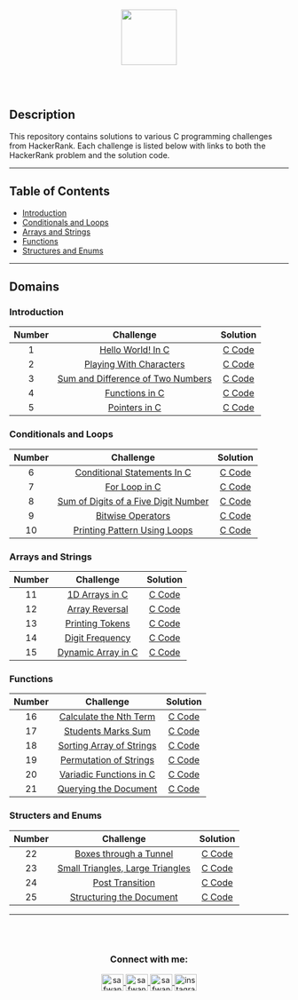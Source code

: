 <p align="center">  
	<br>
	<a href="https://www.hackerrank.com/safwannasir49">
        <img height=100 src="https://hrcdn.net/community-frontend/assets/brand/logo-new-white-green-a5cb16e0ae.svg"> 
    </a>
    <br>
    <br>
</p>

<br>

## Description
This repository contains solutions to various C programming challenges from HackerRank. Each challenge is listed below with links to both the HackerRank problem and the solution code.

<hr>

## Table of Contents

- [Introduction](#introduction)
- [Conditionals and Loops](#conditionals-and-loops)
- [Arrays and Strings](#arrays-and-strings)
- [Functions](#functions)
- [Structures and Enums](#structures-and-enums)

---


## Domains

### Introduction

| Number |                                 Challenge                                  |                     Solution                    |
|:------:|:--------------------------------------------------------------------------:|:-----------------------------------------------:|
|   1    | [Hello World! In C](https://www.hackerrank.com/challenges/hello-world-c/problem)           | [C Code](01-Hello-World-In-C.c)                |
|   2    | [Playing With Characters](https://www.hackerrank.com/challenges/playing-with-characters/problem) | [C Code](02-Playing-With-Characters.c)         |
|   3    | [Sum and Difference of Two Numbers](https://www.hackerrank.com/challenges/sum-numbers-c/problem) | [C Code](03-Sum-and-Difference-of-Two-Numbers.c) |
|   4    | [Functions in C](https://www.hackerrank.com/challenges/functions-in-c/problem)  | [C Code](04-Functions-in-C.c)                   |
|   5    | [Pointers in C](https://www.hackerrank.com/challenges/pointer-in-c/problem)  | [C Code](05-Pointers-in-C.c)                   |

### Conditionals and Loops

| Number |                                 Challenge                                  |                     Solution                    |
|:------:|:--------------------------------------------------------------------------:|:-----------------------------------------------:|
|   6    | [Conditional Statements In C](https://www.hackerrank.com/challenges/conditional-statements-in-c/problem) | [C Code](06-Conditional-Statements-In-C.c)      |
|   7    | [For Loop in C](https://www.hackerrank.com/challenges/for-loop-in-c/problem)  | [C Code](07-For-Loop-in-C.c)                   |
|   8    | [Sum of Digits of a Five Digit Number](https://www.hackerrank.com/challenges/sum-of-digits-of-a-five-digit-number/problem) | [C Code](08-Sum-of-Digits-of-a-Five-Digit-Number.c) |
|   9    | [Bitwise Operators](https://www.hackerrank.com/challenges/bitwise-operators-in-c/problem) | [C Code](09-Bitwise-Operators.c)               |
|  10    | [Printing Pattern Using Loops](https://www.hackerrank.com/challenges/printing-pattern-2/problem) | [C Code](10-Printing-Pattern-Using-Loops.c)    |

### Arrays and Strings

| Number |                                 Challenge                                  |                     Solution                    |
|:------:|:--------------------------------------------------------------------------:|:-----------------------------------------------:|
|  11    | [1D Arrays in C](https://www.hackerrank.com/challenges/1d-arrays-in-c/problem)  | [C Code](11-1D-Arrays-in-C.c)                  |
|  12    | [Array Reversal](https://www.hackerrank.com/challenges/reverse-array-c/problem)  | [C Code](12-Array-Reversal.c)                  |
|  13    | [Printing Tokens](https://www.hackerrank.com/challenges/printing-tokens-/problem)  | [C Code](13-Printing-Tokens.c)                |
|  14    | [Digit Frequency](https://www.hackerrank.com/challenges/frequency-of-digits-1/problem)  | [C Code](14-Digit-Frequency.c)                 |
|  15    | [Dynamic Array in C](https://www.hackerrank.com/challenges/dynamic-array-in-c/problem) | [C Code](15-Dynamic-Array-in-C.c)              |

### Functions

| Number |                                 Challenge                                  |                     Solution                    |
|:------:|:--------------------------------------------------------------------------:|:-----------------------------------------------:|
|  16    | [Calculate the Nth Term](https://www.hackerrank.com/challenges/recursion-in-c/problem) | [C Code](16-Calculate-the-Nth-Term.c)          |
|  17    | [Students Marks Sum](https://www.hackerrank.com/challenges/students-marks-sum/problem) | [C Code](17-Students-Marks-Sum.c)              |
|  18    | [Sorting Array of Strings](https://www.hackerrank.com/challenges/sorting-array-of-strings/problem) | [C Code](18-Sorting-Array-of-Strings.c)       |
|  19    | [Permutation of Strings](https://www.hackerrank.com/challenges/permutations-of-strings/problem) | [C Code](19-Permutation-of-Strings.c)          |
|  20    | [Variadic Functions in C](https://www.hackerrank.com/challenges/variadic-functions-in-c/problem) | [C Code](20-Variadic-Functions-in-C.c)         |
|  21    | [Querying the Document](https://www.hackerrank.com/challenges/querying-the-document/problem) | [C Code](21-Querying-the-Document.c)           |

### Structers and Enums

| Number |                                 Challenge                                  |                     Solution                    |
|:------:|:--------------------------------------------------------------------------:|:-----------------------------------------------:|
|  22    | [Boxes through a Tunnel](https://www.hackerrank.com/challenges/too-high-boxes/problem) | [C Code](22-Boxes-through-a-Tunnel.c)         |
|  23    | [Small Triangles, Large Triangles](https://www.hackerrank.com/challenges/small-triangles-large-triangles/problem) | [C Code](23-Small-Triangles-Large-Triangles.c) |
|  24    | [Post Transition](https://www.hackerrank.com/challenges/post-transition/problem) | [C Code](24-Post-Transition.c)               |
|  25    | [Structuring the Document](https://www.hackerrank.com/challenges/structuring-the-document/problem) | [C Code](25-Structuring-the-Document.c)       |

---

<!-- Contact Section --> 
<br>
<br>
<h3 align="center">Connect with me:</h3>
<p align="center">
    <a href="mailto:safwannasir49@gmail.com" target="blank">
        <img align="center" src="https://www.svgrepo.com/show/484206/mail.svg" alt="safwannasir49@gmail.com" height="30" width="40" />
    </a>
    <a href="https://twitter.com/SafwanNasir49" target="blank">
        <img align="center" src="https://raw.githubusercontent.com/rahuldkjain/github-profile-readme-generator/master/src/images/icons/Social/twitter.svg" alt="safwannasir" height="30" width="40" />
    </a>
    <a href="https://linkedin.com/in/safwan-nasir-955745219" target="blank">
        <img align="center" src="https://raw.githubusercontent.com/rahuldkjain/github-profile-readme-generator/master/src/images/icons/Social/linked-in-alt.svg" alt="safwan_nasir_linkedin" height="30" width="40" />
    </a>
    <a href="https://www.instagram.com/safwan_nasir_/" target="_blank" rel="noopener noreferrer nofollow">
        <img align="center" src="https://raw.githubusercontent.com/rahuldkjain/github-profile-readme-generator/master/src/images/icons/Social/instagram.svg" alt="instagram" height="30" width="40">
    </a>
</p>


<br><br><br>

